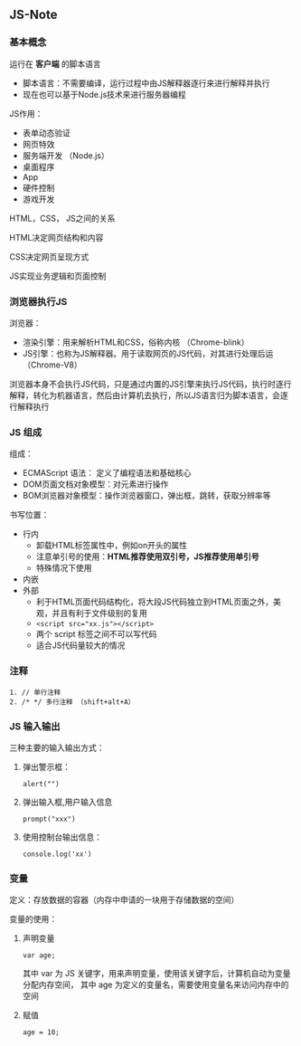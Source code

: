 ## JS-Note

### 基本概念

运行在 **客户端**  的脚本语言

- 脚本语言：不需要编译，运行过程中由JS解释器逐行来进行解释并执行
- 现在也可以基于Node.js技术来进行服务器编程

JS作用：

- 表单动态验证
- 网页特效
- 服务端开发 （Node.js）
- 桌面程序
- App
- 硬件控制
- 游戏开发

HTML，CSS， JS之间的关系

HTML决定网页结构和内容

CSS决定网页呈现方式

JS实现业务逻辑和页面控制

### 浏览器执行JS

浏览器：

- 渲染引擎：用来解析HTML和CSS，俗称内核 （Chrome-blink）
- JS引擎：也称为JS解释器。用于读取网页的JS代码，对其进行处理后运（Chrome-V8）

浏览器本身不会执行JS代码，只是通过内置的JS引擎来执行JS代码，执行时逐行解释，转化为机器语言，然后由计算机去执行，所以JS语言归为脚本语言，会逐行解释执行

### JS 组成

组成：

- ECMAScript 语法： 定义了编程语法和基础核心
- DOM页面文档对象模型：对元素进行操作
- BOM浏览器对象模型：操作浏览器窗口，弹出框，跳转，获取分辨率等

书写位置：

- 行内
  - 卸载HTML标签属性中，例如on开头的属性
  - 注意单引号的使用：**HTML推荐使用双引号，JS推荐使用单引号**
  - 特殊情况下使用
- 内嵌
- 外部
  - 利于HTML页面代码结构化，将大段JS代码独立到HTML页面之外，美观，并且有利于文件级别的复用
  - `<script src="xx.js"></script>`
  - 两个 script 标签之间不可以写代码
  - 适合JS代码量较大的情况

### 注释

```
1. // 单行注释
2. /* */ 多行注释 （shift+alt+A）
```



### JS 输入输出

三种主要的输入输出方式：

1. 弹出警示框：

   ```
   alert("")
   ```

2. 弹出输入框,用户输入信息

   ```
   prompt("xxx")
   ```

3. 使用控制台输出信息：

   ```
   console.log('xx')
   ```

### 变量



定义：存放数据的容器（内存中申请的一块用于存储数据的空间）

变量的使用：

1. 声明变量

   ```
   var age;
   ```

   其中 var 为 JS 关键字，用来声明变量，使用该关键字后，计算机自动为变量分配内存空间， 其中 age 为定义的变量名，需要使用变量名来访问内存中的空间

2. 赋值

   ```
   age = 10;
   ```

   



















